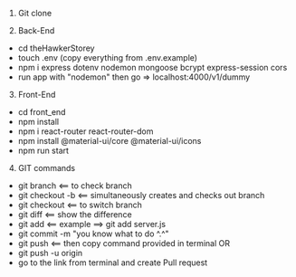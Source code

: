 1. Git clone

2. Back-End

- cd theHawkerStorey
- touch .env (copy everything from .env.example)
- npm i express dotenv nodemon mongoose bcrypt express-session cors
- run app with "nodemon" then go => localhost:4000/v1/dummy

3. Front-End

- cd front_end
- npm install
- npm i react-router react-router-dom
- npm install @material-ui/core @material-ui/icons
- npm run start

4. GIT commands

- git branch <== to check branch
- git checkout -b <newBranchName> <== simultaneously creates and checks out branch
- git checkout <branchName> <== to switch branch
- git diff <== show the difference
- git add <fileYouWorkedOn> <== example ==> git add server.js
- git commit -m "you know what to do ^.^"
- git push <== then copy command provided in terminal
 OR
- git push -u origin <branchName>
- go to the link from terminal and create Pull request 

